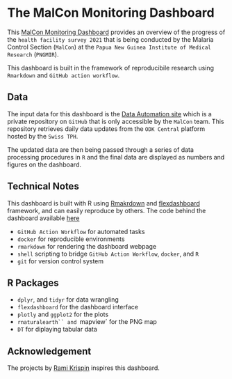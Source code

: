 # The MalCon Monitoring Dashboard
    
This [MalCon Monitoring Dashboard](https://myominnoo.github.io/malcon-dash/) provides an overview of the progress of the `health facility survey 2021` that is being conducted by the Malaria Control Section (`MalCon`) at the `Papua New Guinea Institute of Medical Research` (`PNGMIR`). 

This dashboard is built in the framework of reproducibile research using `Rmarkdown` and `GitHub action workflow`.

## Data
    
The input data for this dashboard is the [Data Automation site](https://github.com/myominnoo/malcon) which is a private repository on `GitHub` that is only accessible by the `MalCon` team. This repository retrieves daily data updates from the `ODK Central` platform hosted by the `Swiss TPH`. 

The updated data are then being passed through a series of data processing procedures in `R` and the final data are displayed as numbers and figures on the dashboard. 


## Technical Notes

This dashboard is built with R using [Rmakrdown](https://rmarkdown.rstudio.com/) and [flexdashboard](https://rmarkdown.rstudio.com/flexdashboard/) framework, and can easily reproduce by others. The code behind the dashboard available [here](https://github.com/myominnoo/malcon-dash)

- `GitHub Action Workflow` for automated tasks
- `docker` for reproducible environments
- `rmarkdown` for rendering the dashboard webpage
- `shell` scripting to bridge `GitHub Action Workflow`, `docker`, and `R`
- `git` for version control system 

## R Packages

- `dplyr`, and `tidyr` for data wrangling
- `flexdashboard` for the dashboard interface
- `plotly` and `ggplot2` for the plots 
- `rnaturalearth`` and `mapview` for the PNG map
- `DT` for diplaying tabular data 

## Acknowledgement

The projects by [Rami Krispin](https://github.com/RamiKrispin/) inspires this dashboard. 

